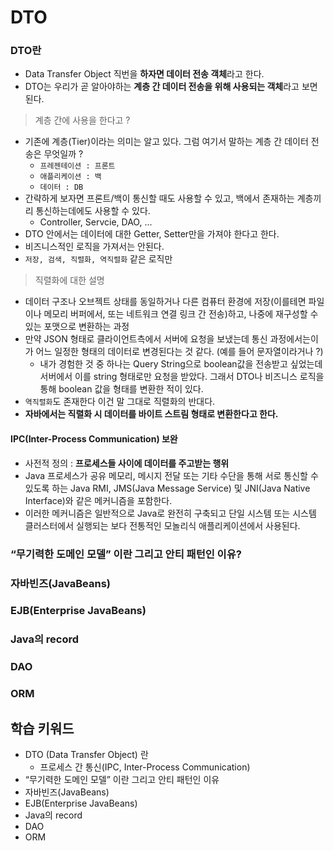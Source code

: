 # DTO


### DTO란
- Data Transfer Object 직번을 **하자면 데이터 전송 객체**라고 한다.
- DTO는 우리가 곧 알아야하는 **계층 간 데이터 전송을 위해 사용되는 객체**라고 보면 된다.
> 계층 간에 사용을 한다고 ? 
- 기존에 계층(Tier)이라는 의미는 알고 있다. 그럼 여기서 말하는 계층 간 데이터 전송은 무엇일까 ?
    - `프레젠테이션 : 프론트`
    - `애플리케이션 : 백`
    - `데이터 : DB`
- 간략하게 보자면 프론트/백이 통신할 때도 사용할 수 있고, 백에서 존재하는 계층끼리 통신하는데에도 사용할 수 있다. 
    - Controller, Servcie, DAO, ...
- DTO 안에서는 데이터에 대한 Getter, Setter만을 가져야 한다고 한다. 
- 비즈니스적인 로직을 가져서는 안된다. 
- `저장, 검색, 직렬화, 역직렬화` 같은 로직만

> 직렬화에 대한 설명
- 데이터 구조나 오브젝트 상태를 동일하거나 다른 컴퓨터 환경에 저장(이를테면 파일이나 메모리 버퍼에서, 또는 네트워크 연결 링크 간 전송)하고, 나중에 재구성할 수 있는 포맷으로 변환하는 과정
- 만약 JSON 형태로 클라이언트측에서 서버에 요청을 보냈는데 통신 과정에서는이가 어느 일정한 형태의 데이터로 변경된다는 것 같다. (예를 들어 문자열이라거나 ?)
    - 내가 경험한 것 중 하나는 Query String으로 boolean값을 전송받고 싶었는데 서버에서 이를 string 형태로만 요청을 받았다. 그래서 DTO나 비즈니스 로직을 통해 boolean 값을 형태를 변환한 적이 있다.
- `역직렬화`도 존재한다 이건 말 그대로 직렬화의 반대다.
- **자바에서는 직렬화 시 데이터를 바이트 스트림 형태로 변환한다고 한다.**

#### IPC(Inter-Process Communication) 보완
- 사전적 정의 : **프로세스들 사이에 데이터를 주고받는 행위**
- Java 프로세스가 공유 메모리, 메시지 전달 또는 기타 수단을 통해 서로 통신할 수 있도록 하는 Java RMI, JMS(Java Message Service) 및 JNI(Java Native Interface)와 같은 메커니즘을 포함한다. 
- 이러한 메커니즘은 일반적으로 Java로 완전히 구축되고 단일 시스템 또는 시스템 클러스터에서 실행되는 보다 전통적인 모놀리식 애플리케이션에서 사용된다.


### “무기력한 도메인 모델” 이란 그리고 안티 패턴인 이유?

### 자바빈즈(JavaBeans)

### EJB(Enterprise JavaBeans)

### Java의 record

### DAO

### ORM

## 학습 키워드
- DTO (Data Transfer Object) 란
    - 프로세스 간 통신(IPC, Inter-Process Communication)
- “무기력한 도메인 모델” 이란 그리고 안티 패턴인 이유
- 자바빈즈(JavaBeans)
- EJB(Enterprise JavaBeans)
- Java의 record
- DAO
- ORM